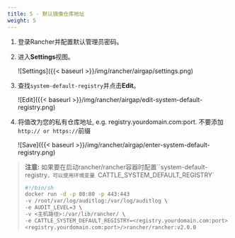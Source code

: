 ```yaml
---
title: 5 - 默认镜像仓库地址
weight: 5
---
```


1. 登录Rancher并配置默认管理员密码。

1. 进入**Settings**视图。

    ![Settings]({{< baseurl >}}/img/rancher/airgap/settings.png)

1. 查找`system-default-registry`并点击**Edit**。

    ![Edit]({{< baseurl >}}/img/rancher/airgap/edit-system-default-registry.png)

1. 将值改为您的私有仓库地址, e.g. registry.yourdomain.com:port. 不要添加`http:// or https://`前缀

    ![Save]({{< baseurl >}}/img/rancher/airgap/enter-system-default-registry.png)

>**注意:** 如果要在启动rancher/rancher容器时配置``system-default-registry`，可以使用环境变量
>`CATTLE_SYSTEM_DEFAULT_REGISTRY`
>```bash
>#!/bin/sh
>docker run -d -p 80:80 -p 443:443 
>-v /root/var/log/auditlog:/var/log/auditlog \
>-e AUDIT_LEVEL=3 \
>-v <主机路径>:/var/lib/rancher/ \
>-e CATTLE_SYSTEM_DEFAULT_REGISTRY=<registry.yourdomain.com:port>
><registry.yourdomain.com:port>/>rancher/rancher:v2.0.0
>```
